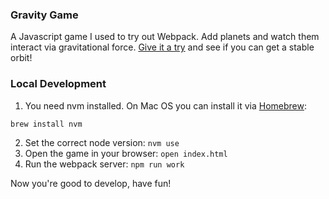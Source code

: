 ### Gravity Game

A Javascript game I used to try out Webpack. Add planets and watch them interact via gravitational force. [Give it a try](https://cpaika.github.io/gravity-game/) and see if you can get a stable orbit!

### Local Development
1.  You need nvm installed.  On Mac OS you can install it via [Homebrew](https://brew.sh/):
```bash
brew install nvm
```
2.  Set the correct node version: `nvm use`
3.  Open the game in your browser: `open index.html`
4.  Run the webpack server: `npm run work`

Now you're good to develop, have fun!